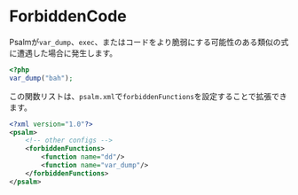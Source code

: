 # ForbiddenCode
Psalmが`var_dump`、`exec`、またはコードをより脆弱にする可能性のある類似の式に遭遇した場合に発生します。

```php
<?php
var_dump("bah");
```

この関数リストは、`psalm.xml`で`forbiddenFunctions`を設定することで拡張できます。

```xml
<?xml version="1.0"?>
<psalm>
    <!-- other configs -->
    <forbiddenFunctions>
        <function name="dd"/>
        <function name="var_dump"/>
    </forbiddenFunctions>
</psalm>
```

